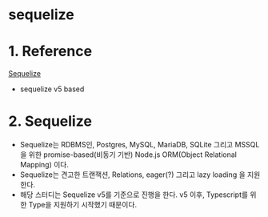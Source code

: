 # sequelize

# 1. Reference

[Sequelize](https://sequelize.org/v5/manual/getting-started.html)

- sequelize v5 based

# 2. Sequelize

- Sequelize는 RDBMS인, Postgres, MySQL, MariaDB, SQLite 그리고 MSSQL을 위한 promise-based(비동기 기반) Node.js ORM(Object Relational Mapping) 이다.
- Sequelize는 견고한 트랜잭션, Relations, eager(?) 그리고 lazy loading 을 지원한다.
- 해당 스터디는 Sequelize v5를 기준으로 진행을 한다. v5 이후, Typescript를 위한 Type을 지원하기 시작했기 때문이다.

